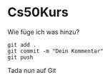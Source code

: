 # Cs50Kurs

Wie füge ich was hinzu?
```
git add .
git commit -m "Dein Kommentar"
git push 
```
Tada nun auf Git